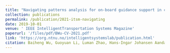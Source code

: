 ```yaml
---
title: "Navigating patterns analysis for on-board guidance support in crossing collision avoidance operations"
collection: publications
permalink: /publication/2021-itsm-navigating
date: 2019-10-01
venue: ' IEEE IntelligentTransportation Systems Magazine'
paperurl: '/files/pdf/BWu-CV-2021.pdf'
link: 'https://org.ntnu.no/intelligentsystemslab/publication.html'
citation: Baiheng Wu, Guoyuan Li, Luman Zhao, Hans-Ingar Johansen Aandahl, Hans Petter Hildre and Houxiang Zhang. Navigating patterns analysis for on-board guidance support in crossing collision avoidance operations. <i>IEEE IntelligentTransportation Systems Magazine.</i>2021'
---
```

